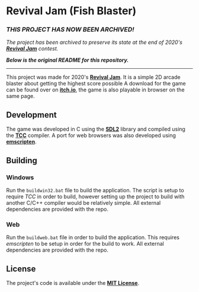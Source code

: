 # Revival Jam (Fish Blaster)

### ***THIS PROJECT HAS NOW BEEN ARCHIVED!***

*The project has been archived to preserve its state at the end of 2020's
**[Revival Jam](https://itch.io/jam/revival-jam)** contest.*

***Below is the original README for this repository.***

---

This project was made for 2020's **[Revival Jam](https://itch.io/jam/revival-jam)**.
It is a simple 2D arcade blaster about getting the highest score possible A download
for the game can be found over on **[itch.io](https://jrob774.itch.io/fish-blaster)**,
the game is also playable in browser on the same page.

## Development

The game was developed in C using the **[SDL2](https://libsdl.org/)** library and compiled
using the **[TCC](https://bellard.org/tcc/)** compiler. A port for web browsers was also
developed using **[emscripten](https://github.com/emscripten-core/emscripten)**.

## Building

### Windows

Run the `buildwin32.bat` file to build the application. The script is setup to
require *TCC* in order to build, however setting up the project to build with
another C/C++ compiler would be relatively simple. All external dependencies
are provided with the repo.

### Web

Run the `buildweb.bat` file in order to build the application. This requires
*emscripten* to be setup in order for the build to work. All external dependencies
are provided with the repo.

## License

The project's code is available under the **[MIT License](https://github.com/JROB774/revivaljam/blob/master/LICENSE)**.
